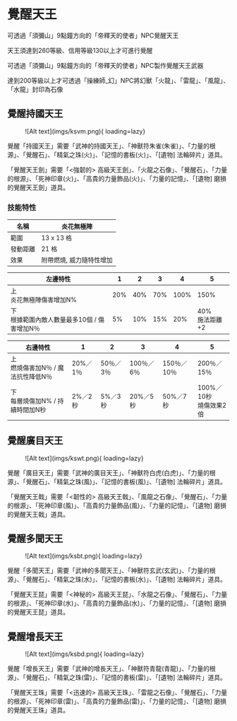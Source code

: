 # 覺醒天王

可透過「須彌山」9點鐘方向的「帝釋天的使者」NPC覺醒天王

天王須達到260等級、信用等級130以上才可進行覺醒

可透過「須彌山」9點鐘方向的「帝釋天的使者」NPC製作覺醒天王武器

達到200等級以上才可透過「操練師_幻」NPC將幻獸「火龍」、「雷龍」、「風龍」、「水龍」封印為石像

## 覺醒持國天王

<figure markdown>
![Alt text](imgs/ksvm.png){ loading=lazy}
</figure>

覺醒「持國天王」需要「武神的持國天王」、「神獸符朱雀(朱雀)」、「力量的根源」、「覺醒石」、「精氣之珠(火)」、「記憶的書板(火)」、「[遺物] 法輪碎片」道具。

「覺醒天王劍」需要「<強韌的> 高級天王劍」、「火龍之石像」、「覺醒石」、「力量的根源」、「死神印章(火)」、「高貴的力量飾品(火)」、「力量的記憶」、「[遺物] 磨損的覺醒天王劍」道具。

### 技能特性

|  名稱 |  炎花無極陣 |
|---|---|
|  範圍 |  13 x 13 格  |
| 發動距離  | 21 格  |
| 效果  |附帶燃燒, 威力隨特性增加 |

|  左邊特性         | 1 | 2  | 3 | 4  | 5  | 
|---|------|---|---|---|---|
|  上  <br>炎花無極陣傷害增加N%   | 20% | 40%  | 70%  | 100%  | 150%  | 
|  下  <br>根據範圍內敵人數量最多10個 / 傷害增加N％  | 5% | 10%  | 15%  | 20%  | 40%<br>施法距離+2  | 


|  右邊特性         | 1 | 2  | 3 | 4  | 5  | 
|---|------|---|---|---|---|
|  上  <br>燃燒傷害加N％ / 魔法抗性降低N％ | 20%／1％ | 50％／3％  | 100％／6％  | 150％／10％  | 200％／15％   | 
|  下  <br>每層燒傷加N% / 持續時間加N秒  | 2%／2秒 | 5%／3秒  | 20%／5秒  | 50%／7秒  | 100%／10秒<br>燒傷效果2倍  | 


## 覺醒廣目天王

<figure markdown>
![Alt text](imgs/kswt.png){ loading=lazy}
</figure>

覺醒「廣目天王」需要「武神的廣目天王」、「神獸符白虎(白虎)」、「力量的根源」、「覺醒石」、「精氣之珠(風)」、「記憶的書板(風)」、「[遺物] 法輪碎片」道具。

「覺醒天王戟」需要「<韌性的> 高級天王戟」、「風龍之石像」、「覺醒石」、「力量的根源」、「死神印章(風)」、「高貴的力量飾品(風)」、「力量的記憶」、「[遺物] 磨損的覺醒天王戟」道具。

## 覺醒多聞天王

<figure markdown>
![Alt text](imgs/ksbt.png){ loading=lazy}
</figure>

覺醒「多聞天王」需要「武神的多聞天王」、「神獸符玄武(玄武)」、「力量的根源」、「覺醒石」、「精氣之珠(水)」、「記憶的書板(水)」、「[遺物] 法輪碎片」道具。

「覺醒天王琵」需要「<神秘的> 高級天王琵」、「水龍之石像」、「覺醒石」、「力量的根源」、「死神印章(水)」、「高貴的力量飾品(水)」、「力量的記憶」、「[遺物] 磨損的覺醒天王琵」道具。

## 覺醒增長天王

<figure markdown>
![Alt text](imgs/ksbd.png){ loading=lazy}
</figure>

覺醒「增長天王」需要「武神的增長天王」、「神獸符青龍(青龍)」、「力量的根源」、「覺醒石」、「精氣之珠(雷)」、「記憶的書板(雷)」、「[遺物] 法輪碎片」道具。

「覺醒天王珠」需要「<迅速的> 高級天王珠」、「雷龍之石像」、「覺醒石」、「力量的根源」、「死神印章(雷)」、「高貴的力量飾品(雷)」、「力量的記憶」、「[遺物] 磨損的覺醒天王珠」道具。